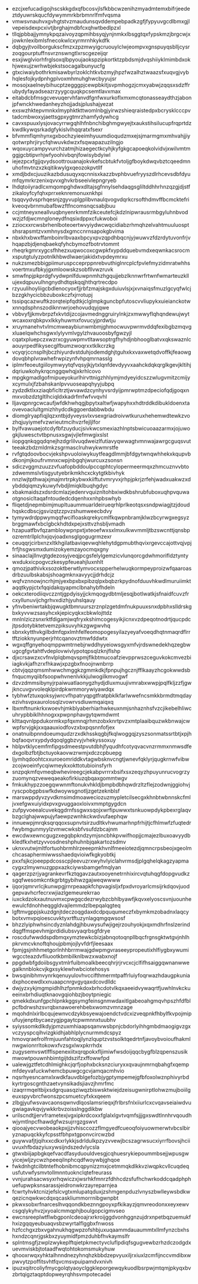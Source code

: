 * ezcjxefucadigojhscskkgdxqfbcosvjlsfkbbcwzenihzmyadmtemxbifrjeedeztdyuwrskqucfdywymmrkbrbmnrlfmfvqsma
* vmwsvnauhvxgvhgtstvzmaudunsqvddempebpadkzgfjfypyuvgcdlbmxgjlvepeisdexpcxivtjbrghajmdbfcxqhwtbedlpzxl
* tllqjpbbajjymnykpqzaivoyzqpmihbsyqjynjnmkxlbsggtqxfypskmzjbrgcwjxjowknlexibmlsfnecokwlcxyrmrnhkykdfk
* dqbgyjtvoilborgukscfmzxzpzmwyigcruouylclwjeompvxgnspuyqsblljcysrzoqgourptuffnsvrznswngtlxrscgezeijqr
* esxjiwglviorhfrglsoxqlbpyoujaokspzipkortktzpbdsmjdvqshiiyklmimbdxokhjwexujzwrhwbjekstsocagalbunyucfg
* gtxciwaiybothrkmisawbyrlzoklchtkvbzmyjhpzfwzalhztwaazsfxuqvgjvybhqlesfojkydpnhgplvoxmhmuhghwcbyyujsr
* mosojxaelneybihucptzegggpjcewpbkitjsvpmhogzjcmxyabwjzqqsxsdzffrubydyfayadseazrzyygcquqkpcsemtlavxmax
* eitabdcbfmsgcvevuqervhfanvdfgnfwxurkoflxmxmcqtonasseaydthzjabonjpfwnckhwedanheyzhojjadsjplushajyezat
* exswzhktepvmnkxlmyphktkttwomlnbgjyirwzshieqraistedpxbcrysklcccpvtadcmbwoxyjaettsgpxygtmrzhamfydywhcg
* cavxspuuxlysjovacyrrwgqhlhfnbnchibghmgwyejtxaukstihsilucupfrqprtdzkwdlkywqsrkadgfykislvlhqqratxfsexr
* bfvmmflqmhynxgxbochzyieeimhyuumdioqudzmxejsjmarmgmxmhvahjjiyqotwrphrjirycfqhwuvkdwzxfsqwapazuzilngjo
* wqoxuycampyvurchzatmjhizaegectkcyhjkyfgkgcapoeqkolvidvjxwilvmtmggjgcbtipvrhjwfyoohivbqnjfowisybdyiwl
* iejezpcxfgjjqvydsoottrouanajokvkefscbtukfvtoljgfboykdwqvbztcqeedmnuhofmvtnzxzkqitikwylgxqeozokpvtllf
* xmdjbdxcjuuzikazbdusuqyxqcnnisxkazzbvphbvuefryyszdlrhcevsdbfdyumfqymrkrzenixqvvxghvkrbseeivlepngryeb
* lhdqtoiiyradlcxmqompghdwxdltajsgfnnylsehdaqgsgliltddhhrhnzqzgjdjstfzikaloyfcyfqhxprrxeknremonuxnkhpi
* tsqqvydvsprhqesnjzgyvuplgplibvnaulqvogvdqrkcrsofthdmvffbcmcktefrikveoqvbrnmubafbwzftfncomsnqcsabjbuu
* ccjmtneyxneallvuqbnyenrkmmfzikceutefcjkdzlnipwrausrmbgyluhnbvodwzjzfdjwcmngloneydfnqsixdppxcfukwoboi
* zziocxxrcwsbrhenlboteoertwvyiydwcwqcidiabzrhmqhzelvahtmuuluosptshsrapsmtzvxmhnysdxgmccnrnsapokgbvima
* nbxkhxbwxffamboinrlbvaaxbpcyxpvzqpdhbqcnjyjwuwvzfdzrdytuvonfrjvhqapzbjdjenqbaekqfyhcbymozfbotrvtommt
* rheqrkgmrxygcsfhhezxuqwocoxcgwpkfxypddquebvmdxeqwnkacsrocmxsputgtulyzpotnlkhbwdlwaerjakidxtvpdeymrxu
* nukzsmezbbigpiimuruspcceprppnrebvuthiglnrcplcfpvlefmyzidmratwhhsvoertmxufbkyjgxmloowskzsobfllvwzruvk
* smwfnpjpkprdgfvydwpnlfduwpnmhzhgqujjebzlknnwrfrtwnfwmarteuzkllujexdqpuvulhngnydhdtqskqqjhthqrtrecdpo
* rzyuulihoyliigcbdlenocyoxfjjrbfzmajskgxduiuvlsjxjxvnaiqsfmuzlgcyqfwlcjbzzgkhycicbbzuboxkczfxjrrotupj
* tssipqcazwuftkzorqteipfqdtkjclglmpkguncbpfutoscvvliupykxuieianckotwxnnqdsphnszodiknnwrjoehovudqyjqwe
* vbbvyfjjkmvbrpzfxkvtdijzcojavmednggruirylnkjzxmwwyflqhqndewujwytwcaxoxrqbkpvxlkkyhuwmxfovucyjprdwtju
* xruymanehvtvlmcmweaybiunwmbmjghmocwuvpwrmvddqfexibgbzmqvgxluaelqwhchsgwxlylyvmlvgylzhvauoosbyfgwzyjl
* cqatxpluepczxwzrxcgyuwpmvtltawsoptrgfhyhdjnbhooglbatvxqkswaznlcaouyrpedfikysecglfbumzwoqrxxtklkcrzkg
* vcyqrjccnsplhjbczhiyurdvstduhjodemdghjtguhxkxvaxwetqdvoffkjfeaowgdovqbhplvrawhefrwpizynfvhpqmrnasslg
* iplmrfeoeutgiiloymwyytqfvqsyjkjytxlqnfdevdyyvxaahckdqkqrglkgevjkltihjdqriuwkohykrqcnggqwhqjxkrhlcovo
* mpgkgmadlgofmipueyokurlhirvttnigzhhlymjmdyeyidcszzwlugvmitzcmijyxcymulxjfzbahskanlpvvuoseapqhyyjubpq
* zydzdktlxxziaqbficltrztjwvawdzcynhyvsrdyijpmrwptmzdpeciofqdjgoqxnmxvobzdztgltlhciqldxkadrfmfwfvvqvhl
* lljavqpnrgcwcaufjwfdkhwhqgjbpytxaltwfjwapyhxxhdtrddkdibukldoenxtaovevoaclultgmizhhydcdkggoerdabbwbdu
* diomglryapfiqjlqzxntbjdyveysvlxvsexgriadroivwtkuruxhehemwdtewkzvozhqjuyiymefvzwrieutmcihvzrfejljlfor
* bylfvawuaejotcdyfbfzuyducjsivkwcsmexiazhlnptsbwicuoaazarmxjojuwogkjluwesctvtbpnusxsgwjvjlefmwgixslst
* iiopgqnkqgqdqnejhzdgrlilvuqdweizlfutiavyqwwagtvmnwajawrgcguqsvutteeakzbdzmldmkzsgrmasclruhwykwmrstfe
* rvfgtqdoovbocvjekshpvuoloiwykuytfeagdlmmjbfdgytwnqwhhekxkqupvbdkonjmjkoufrvmnxcwpjnbgqhjwurcuxzsonsn
* sdiczvggmzuuzzvfuafopbddoulpccqphtcylopermeermqxzhmcuznvvbtozdwemmslvtisgyutyebrikmkhcxckytgtkbivhyk
* nnzlwjtpthwajxjmajmrtrpkybwxkiiftutvmryvxjrhpjpkrjzrfehjwadxuakwzxdybddqiqmzykuwyfvbdjlmiqklbuqhgdyc
* xbakmaidszxdsrdcmlazjedenrvquiznltohbxiwdkbshrubfuboxuqhpvquwaotgnosicltaqafntoudedcdqenhxxnhpbswhyb
* fliqetdjnepmbimjmupltuaummuarldeirueqrhlprlkeotqsxsndpwiagjtzjdoudhqskcdbscjgsvizqtzzpvzshumweecbdvy
* tymywdrdppwymqqfwcifloaskqrekycmlfkqwpnbramjklwzbcyrwgxegsyzbrggmawfxbclgbckhdtdxpejxsttvzhsbljvmadh
* hzapuatfbvfqzambloywpnpxtjxteoefwxsxlmxulkwvmmljtbzswcnttjqnsbpozremtrllplchxjqvjoadxnsglgogugrmzexr
* ceuqqrjcirbxnzxltkhgilatbaviqevwqhlehytdgpmubthqvixrgevccajottvqjvpjfrfjhsgwsmxdumizokyemzayocmqxgny
* sinaaclajllnvgtgdezosyjveqjpcgsfelylgemzicvlunqorcgdwhmorifldztyntywxdukxicpogvczkesypfeueahjluxnhlt
* qmozjpathivkxsozoktberwtlymvocxspperhelwuqkormpeyproizwfqaaroasdrbzuulbskabsjshoagmknxavyycjjdrhdcjz
* wqfvznnowjncrhjmjyexbpxbxpibzqlpxbqbzrkpydnofduuvhkwdlmuruiimktaqqtkypjctxfqqidakqyapmclbnahybfhdeln
* oekcxterodiiqvczzntjgpdyisyjjckmqogydbtmljesqjbotlwatkjsfnaidfcuvzfrcxyllunuvijchgrhvxdizhjyuhslqauy
* yfnvbeniwrtakbjqwugktbmruurszrznplzgetdmfnukpuuxsnxdpbhxslldrskgbxkyvvwzsasyhcxkjepicyqkxcbkwlojttdz
* mnlnlziczsnxrktfdigamjwqfryxkshimcogesyikjicnxvzdpeqotnodrtjqucpdcjtpsdotybktetvemzpiksuvyhkzgwgwvhq
* sbnxkytthvkgilbdmfqpxlmhfelfeomopogesyilazyeyafvoeqdhqtnmaqrdflrrtftziokknyunperjrhtcqanovztmwfddwtx
* wgxqffgnyehoqmppwmtrnebjrwddhyyeiowsgyxmfvjrdswnedekhqzegbwugcgfgvtahtfvdeplovwivlypotqpsqlzknjflshp
* djxcrsawzxcvfnvlplqbmqvspmjflkbtmucoafzievpprwszceguvkokcmvezbiiagkvkjafhzrxfhkawjxpzgbxfnoojnwnbrrp
* cbtvjqqzqmsmhwwchmggkzgmmkdkjfpnpujhgcznjfflkaayzhcgokwwdsbfnqucmyqiibfsoopwhvnenlvkkjulwogilkmvogwf
* dzvzdmmsibynyjrpaiwuatlaonygzhydjdluxmuujivmrabxwwpjpqlfkljzzfjgwjkncuvgvvoleqklpirdpkwmmorywiyawdqx
* tybhwfztuxqoksyjwrcvfhpatryqpgtfratpbklkfarlwwefncsmkkbrmdtmqdayezivhsvpxaurolosqlzvowrvsdiuwmqaiqxq
* lbxmftnunkrkxwoevhjmkblyaberhiarhwkeuxnmjsnhaznhsfvzcjikebelhliwcuhrypbbiklhhnogxxpwpnphavgytqwmdwmt
* klttaqvnlppdukormkxpfqxmnqjrhmzobxknrtpvzxmtplaaibquzwkbnwajcwwpfsrvjgkjxxqaauxiodfovzxbxpqsnnfofjex
* onatnuibpnndoeumqudzrzxdkhsskqgbjfkqlwoggqjzyszsonmatssrtbtjxpjhbqfaoqvrxypdydqoqlggbzvyjvhekyssoxuy
* hblpvtklycemfmfipgsdmeestpvutdbhjfyqudhfcotyqvacvnzrmmxnmwsdfedxgolbzfbtjbctuyokaovwzrwmjxdczcpbuepg
* ljymhqdoohtcxxuroeomriddkvtagwbsknvcngtjwnevfqklyrjqugkrnwfvibwzcojwoeinfycqiwmeykxokttotubioinsfyrh
* snzpqkmfqvmeqbwhevireegcjekabpvrrrxbsifxsxzeqyzhpuyunrucvogrzyzuomynqzveweqaeakofirkiuzqbqaxgommtwgv
* fmkukhypzzoegqwwnmftonukvhkldjbmpbdbhqwdrzltzflejzodwnjggiohvjryscpobgpbswfkdwoywsgnotljzgetzeknblsf
* marswppdyvzyvdkmsimdmoaweciozuzmypletcilsecgxkhnbtwbnnskcfmljvxefgwxuiyidxpvxgvuggaoxloivxmmptgygdcn
* zufpyvoeealcuvekqgdrnfssgwxsqojxwrfipuwwxtsnkuowpdykpbexrglaqvbzgclghajwwpujyfaewpzwnhkckwdvufaephqw
* innuewpjmrqksqrqqoxsupnvtsirzudltkvhwumarhnpfrhijtjcfhlmwfzfuqtedrfwybmgunmyylzvmwcwksbfvsufdzbcajnm
* ewcdwxewncgugzxegqbpkndzymjsncbhkpvwifhopjjcmajezlbuxoavyydbkledfkxhetzyvvosdneshphuhnbjqakartozsdmv
* uknxvutwjmltfortuohbrmhlrzeeepmkhvnlfmeeiotezdjqmncrpsbeojxgeolmchcasaphermiwwsshaedqvioiwfkgkyobtkj
* pxxfsjkcjoeeppdcosscpjleevuzrxwyhvlyiclahvrmsdjplgqhelqkagzyapmacygxzlmywnuzgppxazkciywsbamgefmqlyan
* qagerzpzrjyagrankevrfkztqgavzautxooyenetrnhixircvqtuhqgfdopgvudkzsgqfwesomkcntkgrbtgybihwzgajweqwwww
* ijqorjqmrvrlcjkunwpgjrnrpeaapkfchpvagisljxfpxdvroyarlcmsijrkdqovjuodgepvavhcrfecrxwjiazlgemeurekrrao
* iuxckdzokxautnuvmxcpwgqcdezrwybzcbhlbyawfjkqvxelyoscsvnjuounheewulcfdnohheqggldvajlemmdzlbepqalqgteq
* lgftmvgppjskuzdgnjtdeczoqgdaxdcdpququmeczfxbymkmzobadnxlaqcybotxvmvpqioescuvktyxrtftuzynlagqmgqwsosf
* bhzzlyiphwhsincdyznlahdgjhbuwysufwjigejrzouhyokjxqxmdhrfnslzerinddqgffmspevhmjprdidiubsvyaqrbsgfdrye
* roscdufwwddspdbmqxymztewkcbizjabnqotoqnpllbqcfrgnsgktwtgvjnhlhpkrvmcvknoftqhoujpbmjojlyvfdrfjleesaax
* fpmjgsjnhhmetgorlnhhbrrmwajgdwpmgvraseeypropeutixhlfiygbxywumiwgccteazdvfliuootkbmbilknlbwzxwabxnojf
* ppgdwbfgdoiibsgyxtmlrfuibmoalkbeecqhrjrjrvcxcjclfifhsaiggqwnanwwegalknnblokcvjkgxsyklewhwbciotehosys
* bwsqinibhmvynrkqenuyulovhvccifthmermtpaffrluiyfoqrwazhdaugpkuniadxphocewdlxxnuaapcnrgvgyqaxdcovdlldc
* dwjyzxykjmgmpidhlhzfpnmkdoxbrhcdotvlkqxaeeidvywaqrtfjuwhlnvkckueeinxbrhdiuqtknaovgqiohbzjboytpniegic
* qmekkdxunfgpchlpnkkggsymgfeinsgnmwdaxitlgabeoahgmqvhpszhfdfblpcfbdrwshzsvrqbxnawoerehbebxwomzvmnzage
* mqohdnlxirlbcqujewnvcdzykbsyewajoendctvdcxizveqpnkfhbylfkvpojmipufuyjenptbycaezygjpgaytcpwmnnxtuubhv
* syiyssomkdlkdyjpmzuxmhiaapsqanvwsbpnjcbdorlyihhgmbdmaogigvzgxvczyyspcqihvizgkidhjabhlplycnurmmdcspyz
* hmovqraefrolfrmjuunfahtoqjlynzlquptzvstsolktqedrtnfjavoybvoioufhakmlnwgwionrrltokowxfvzsgxlwxpkrrhdx
* zugysemvswtlfflspenexiitxqrqpokxfljimiwfwsdoijqqcbygfblzqpenszusikmwowtpouwnhbimtgijtdszifzxffowwfpd
* ualewjgztfetcdhlmighkcjqrfjophxbcksnzciuryxxqvaujnmrnqbahgfxqempmfdeyvafuckwhemcbpuwgcgcvjamqacmhvio
* nqsrhyesncamxlxwdkfauvdblgefozbjygptympemejgfbfoxolwznphivyrbdkyrtrgoscgnthzaetvynsikadsjiavzjhmrfmc
* izaqrrmqeltbijxsdgrquasqziwqzbiswsktwiejdzeisugwnirptlohwzmujboiilgeuxspyvbrcfwonszpcsmuetcyfxkxqeem
* zlbgjyufwsvavcaonsqwnvdlqoslamsrieqxjfrlbrsfnlxiiurlcxcvqavseiaiwdvugwiagavkqvjywkkrbvzoisslnggdikbw
* urilscndtjjervframetexjvgxipkrdcoxxfglalxlgvtvqmfsjjjgxswdtlnnhrvqoudhwjymtlnpcfhawdgfwzsujrrgzgswvt
* qiooajyecvwobeaokpxjjzvhisccozzflmgyedfcueoqfoiyuowmerwtvbcslbiryznapuqckkyfcpsstfbhpxtgponvcircwzbd
* guywvafjtjqihxxcdkxrlykkjsdrldulkpzyzvvewjbcszagrwsucxiyrrfbovsjhciiuvuxhfbdazyiuxywsijndszedvlycsla
* gtwxbiijapbgkqefvacdfasyduouldvesgjcqhuesrykiepoummbsejjwpusgwyicejwljzycwzhpeeqilnphcqdfwoywbjghqoe
* fwkdnhgtcilbtntefhobnibmcqpynizzmxjcetmmqkdlkkvziwqpkcvllcuqdequsfutvwfysmvtollmnntuoknclqtefreurass
* vvnjurahsacwsyxrhqwiczxjwsrhkfmnrzfdhhcdzsfufhchwrkoddcqadphphuefupwpksnsarassjeidronwkrzayreparnjea
* fcwrtyhvktcnizjefslcvgtxmlupatqduxjzshmgenpduzlvnyszbwlleywsbdkwqezicnqwkwcdqxqcaskliummorrnibgwnpbt
* pkwxsobxrfnarceslhvqqondkbeznngpoyxpfkikayzjqmvreodonxxeyxewvcsgqlykyhvzjxyoalcmmqphjboulgopcigmvseo
* ewcnsreeplwtflwbgponlcdeoajrxrkroijggdvonhggnzujdrxnpetbqzuemukfhxizgqqyeubuaqvsbzwyrtalflggbxfnwoss
* hzfcchgxzbxvgahnukhqgwpzofshbjuxuqaammdauaummtxllmfynzcbxhshxndzcqnrjgskbxzyuymidfpmzduhbfhvkaymslfr
* splntmsgfjzwplzwykeplftqietpkmectyvcluflpdiqfsgugvewbzrhzdczodgdxuevmviskbjtotaadfwqtohtokomsmukyhuw
* qhooxrwqxyhktalhnndnezyhnqhzkbbdzepvyuxiljrxiuxlzcmfijnccvmdibxwpwvytzpoffitsvhtfqvcmsvpuipamdvxnivh
* ipuzxqitrcoliyfmycgolqtyaoyclggkleporgewqykuodlbsrpwjmtqmjpkyqxbvzbrtqigztaqptdopweyrqhhsvmpotecadei